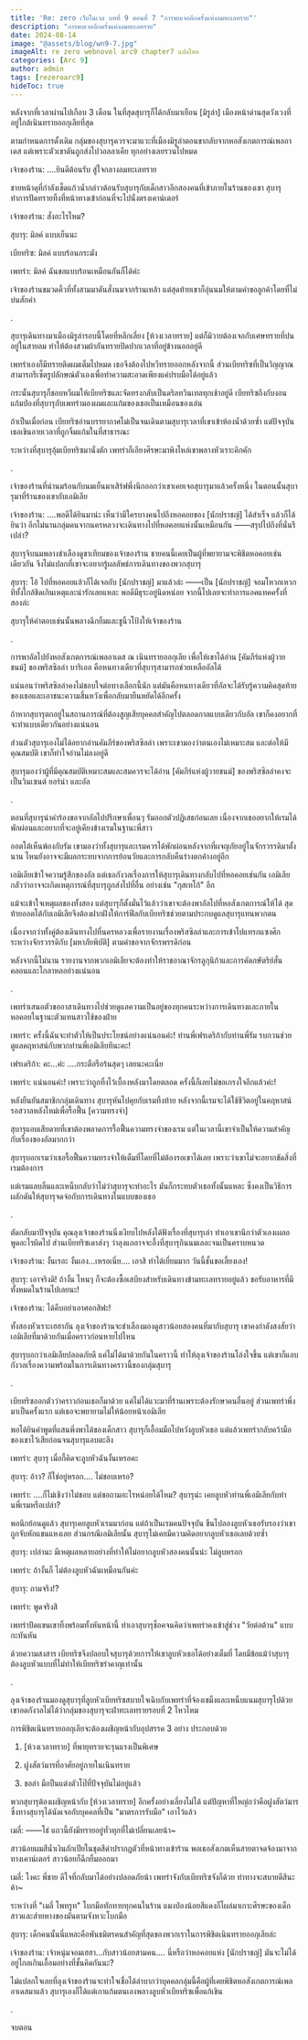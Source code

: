 ```yaml
---
title: 'Re: zero เว็บโนเวล บทที่ 9 ตอนที่ 7 "การพบเจออีกครั้งแห่งลมทะเลทราย"'
description: "การพบเจออีกครั้งแห่งลมทะเลทราย"
date: 2024-08-14
image: "@assets/blog/wn9-7.jpg"
imageAlt: re zero webnovel arc9 chapter7 แปลไทย
categories: [Arc 9]
author: admin
tags: [rezeroarc9]
hideToc: true
---
```


หลังจากที่เวลาผ่านไปเกือบ 3 เดือน ในที่สุดสุบารุก็ได้กลับมาเยือน [มิรูล่า] เมืองหน้าด่านสุดวังเวงที่อยู่ใกล้เนินทรายออกุเลียที่สุด

ตามกำหนดการดั้งเดิม กลุ่มของสุบารุควรจะมาแวะที่เมืองมิรูล่าตอนขากลับจากหอสังเกตการณ์เพลอาเดส แต่เพราะตัวเขาดันถูกส่งไปวอลลาเคีย ทุกอย่างเลยรวนไปหมด

เจ้าของร้าน: ....ยินดีต้อนรับ สู่ใจกลางลมทะเลทราย

ชายหน้าดุที่กำลังเช็ดแก้วน้ำกล่าวต้อนรับสุบารุกับเด็กสาวอีกสองคนที่เข้าภายในร้านของเขา สุบารุทำการปัดทรายทิ้งที่หน้าทางเข้าก่อนที่จะไปนั่งตรงเคาน์เตอร์

เจ้าของร้าน: สั่งอะไรไหม?

สุบารุ: มิลค์ แบบเย็นนะ

เบียทริซ: มิลค์ แบบร้อนกระมัง

เพทร่า: มิลค์ ฉันขอแบบร้อนเหมือนกันก็ได้ค่ะ

เจ้าของร้านขมวดคิ้วที่ทั้งสามมาดันสั่งนมจากร้านเหล้า แต่สุดท้ายเขาก็อุ่นนมให้ตามคำขอลูกค้าโดยที่ไม่บ่นสักคำ

.

สุบารุเดินทางมาเมืองมิรูล่ารอบนี้โดยที่หลีกเลี่ยง [ห้วงเวลาทราย] แต่ก็มิวายต้องเจอกับเศษทรายที่ปนอยู่ในสายลม ทำให้ต้องสวมผ้ากันทรายปิดปากเวลาที่อยู่ข้างนอกอยู่ดี

เพทร่าเองก็มีทรายติดผมเต็มไปหมด เธอจึงต้องไปหวีทรายออกหลังจากนี้ ส่วนเบียทริซที่เป็นวิญญาณสามารถรีเซ็ตรูปลักษณ์ตัวเองเพื่อทำความสะอาดเพียงแค่ปรบมือได้อยู่แล้ว

กระนั้นสุบารุก็ชอบหวีผมให้เบียทริซและจัดทรงกลับเป็นดริลทวินเทลทุกเช้าอยู่ดี เบียทริซถึงกับงอนแก้มป่องที่สุบารุกับเพทร่ามองผมและแก้มของเธอเป็นเหมือนของเล่น

ถ้าเป็นเมื่อก่อน เบียทริซอ่านบรรยากาศไม่เป็นจนเดินตามสุบารุเวลาที่เขาเข้าห้องน้ำด้วยซ้ำ แต่ปัจจุบันเธอเขินอายเวลาที่ถูกจิ้มแก้มในที่สาธารณะ

ระหว่างที่สุบารุอุ้มเบียทริซมานั่งตัก เพทร่าก็เอียงศีรษะมาพิงไหล่เขาพลางหัวเราะคิกคัก

.

เจ้าของร้านที่นำนมร้อนกับนมเย็นมาเสิร์ฟพึ่งนึกออกว่าเขาเคยเจอสุบารุมาแล้วครั้งหนึ่ง ในตอนนั้นสุบารุมาที่ร้านของเขากับเอมิเลีย

เจ้าของร้าน: ....พอดีได้ยินมาน่ะ เห็นว่ามีใครบางคนไปถึงหอคอยของ [นักปราชญ์] ได้สำเร็จ แล้วก็ได้ยินว่า อีกไม่นานกลุ่มคนจากนครหลวงจะเดินทางไปที่หอคอยแห่งนั้นเหมือนกัน ――สรุปไปถึงที่นั่นรึเปล่า?

สุบารุจิบนมพลางชำเลืองดูขาเทียมของเจ้าของร้าน ชายคนนี้เคยเป็นผู้ที่พยายามจะพิชิตหอคอยเช่นเดียวกัน จึงไม่แปลกที่เขาจะอยากรู้ผลลัพธ์การเดินทางของพวกสุบารุ

สุบารุ: โอ้ ไปที่หอคอยแล้วก็ได้เจอกับ [นักปราชญ์] มาแล้วล่ะ ――เป็น [นักปราชญ์] จอมโหวกเหวกทีทั้งใกล้ชิดเกินเหตุและน่ารักเลยแหละ พอดีมีธุระอยู่นิดหน่อย จากนี้ไปเลยจะทำการแอคแทคครั้งที่สองล่ะ

สุบารุให้คำตอบเช่นนั้นพลางฉีกยิ้มและชูนิ้วโป้งให้เจ้าของร้าน

.

การพาอัลไปยังหอสังเกตการณ์เพลอาเดส ณ เนินทรายออกุเลีย เพื่อให้เขาได้อ่าน [คัมภีร์แห่งผู้วายชนม์] ของพริสซิลล่า บาริเอล คือหนทางเดียวที่สุบารุสามารถช่วยเหลืออัลได้

แน่นอนว่าพริสซิลล่าคงไม่ชอบใจต่อทางเลือกนี้นัก แต่มันคือหนทางเดียวที่อัลจะได้รับรู้ความคิดสุดท้ายของเธอและเอาชนะความสิ้นหวังเพื่อกลับมายืนหยัดได้อีกครั้ง

ถ้าหากสุบารุตกอยู่ในสถานการณ์ที่ต้องสูญเสียบุคคลสำคัญไปตลอดกาลแบบเดียวกับอัล เขาก็คงอยากที่จะทำแบบเดียวกันอย่างแน่นอน

ส่วนตัวสุบารุเองไม่ได้อยากอ่านคัมภีร์ของพริสซิลล่า เพราะเขามองว่าตนเองไม่เหมาะสม และต่อให้มีคุณสมบัติ เขาก็ทำใจอ่านไม่ลงอยู่ดี

สุบารุมองว่าผู้ที่มีคุณสมบัติเหมาะสมและสมควรจะได้อ่าน [คัมภีร์แห่งผู้วายชนม์] ของพริสซิลล่าคงจะเป็นวินเซนต์ ยอร์น่า และอัล

.

ตอนที่สุบารุนำคำร้องขอจากอัลไปปรึกษาเพื่อนๆ รัมออกตัวปฏิเสธก่อนเลย เนื่องจากเธออยากให้เรมได้พักผ่อนและอยากที่จะอยู่เคียงข้างเรมในฐานะพี่สาว

ออตโต้เห็นพ้องกับรัม เขามองว่าทั้งสุบารุและเรมควรได้พักผ่อนหลังจากที่ผจญภัยอยู่ในจักรวรรดิมาตั้งนาน ไหนยังอาจจะมีผลกระทบจากการย้อนวัยและการกลับคืนร่างตกค้างอยู่อีก

เอมิเลียเข้าใจความรู้สึกของอัล แต่เธอกังวลเรื่องการให้สุบารุเดินทางกลับไปที่หอคอยเช่นกัน เอมิเลียกลัวว่าอาจจะเกิดเหตุการณ์ที่สุบารุถูกส่งไปที่อื่น อย่างเช่น "กุสเทโก้" อีก

แม้จะเข้าใจเหตุผลของทั้งสอง แต่สุบารุก็ตั้งมั่นไว้แล้วว่าเขาจะต้องพาอัลไปที่หอสังเกตการณ์ให้ได้ สุดท้ายออตโต้กับเอมิเลียจึงต้องฝากฝังให้การ์ฟีลกับเบียทริซช่วยตามประกบดูแลสุบารุแทนพวกตน

เนื่องจากว่าทั้งคู่ต้องเดินทางไปที่นครหลวงเพื่อรายงานเรื่องพริสซิลล่าและการเข้าไปแทรกแซงศึกระหว่างจักรวรรดิกับ [มหาภัยพิบัติ] ตามคำขอจากจักรพรรดิก่อน

หลังจากนี้ไม่นาน รายงานจากพวกเอมิเลียจะต้องทำให้ราชอาณาจักรลูกุนิก้าและการคัดกษัตริย์สั่นคลอนและโกลาหลอย่างแน่นอน

.

เพทร่าเสนอตัวขออาสาเดินทางไปช่วยดูแลความเป็นอยู่ของทุกคนระหว่างการเดินทางและภายในหอคอยในฐานะตัวแทนสาวใช้ของฝ่าย

เพทร่า: ครั้งนี้ฉันจะทำตัวให้เป็นประโยชน์อย่างแน่นอนค่ะ! ท่านพี่เฟรเดริก้ากับท่านพี่รัม รบกวนช่วยดูแลคฤหาสน์กับพวกท่านพี่เอมิเลียทีนะคะ!

เฟรเดริก้า: คะ...ค่ะ ....กระตือรือร้นสุดๆ เลยนะคะเนี่ย

เพทร่า: แน่นอนค่ะ! เพราะว่าถูกทิ้งไว้เบื้องหลังมาโดยตลอด ครั้งนี้ก็เลยไม่ขอเกรงใจอีกแล้วค่ะ!

หลังยืนยันสมาชิกกลุ่มเดินทาง สุบารุหันไปคุยกับเรมทิ้งท้าย หลังจากนี้เรมจะได้ใช้ชีวิตอยู่ในคฤหาสน์รอสวาลหลังใหม่เพื่อรื้อฟื้น [ความทรงจำ]

สุบารุแอบเสียดายที่เขาต้องพลาดการรื้อฟื้นความทรงจำของเรม แต่ในเวลานี้เขาจำเป็นให้ความสำคัญกับเรื่องของอัลมากกว่า

สุบารุบอกเรมว่าเธอรื้อฟื้นความทรงจำให้เต็มที่โดยที่ไม่ต้องรอเขาได้เลย เพราะว่าเขาไม่จะอยากขัดสิ่งที่เรมต้องการ

แต่เรมแลบลิ้นและเหน็บกลับว่าไม่ว่าสุบารุจะทำอะไร มันก็กระทบตัวเธอทั้งนั้นแหละ ซึ่งคงเป็นวิธีการผลักดันให้สุบารุจดจ่อกับการเดินทางในแบบของเธอ

.

ตัดกลับมาปัจจุบัน คุณลุงเจ้าของร้านนิ่งเงียบไปหลังได้ฟังเรื่องที่สุบารุเล่า ทำเอาเขานึกว่าตัวเองเผลอพูดอะไรผิดไป ส่วนเบียทริซเดาส่งๆ ว่าลุงแกอาจจะอึ้งที่สุบารุกินนมเลอะจนเป็นคราบหนวด

เจ้าของร้าน: งั้นเรอะ งั้นเอง...เหรอเนี่ย.... เอาสิ ทำได้เยี่ยมมาก วันนี้ชั้นขอเลี้ยงเอง!

สุบารุ: เอาจริงดิ! ถ้างั้น ไหนๆ ก็จะต้องซื้อเสบียงสำหรับเดินทางข้ามทะเลทรายอยู่แล้ว ขอรับอาหารที่มีทั้งหมดในร้านไปเลยนะ!

เจ้าของร้าน: ได้คืบอย่าเอาศอกสิฟะ!

ทั้งสองหัวเราะเฮฮากัน ลุงเจ้าของร้านจะชำเลืองมองดูสาวน้อยสองคนที่มากับสุบารุ เขาคงกำลังสงสัยว่าเอมิเลียที่มาด้วยกันเมื่อคราวก่อนหายไปไหน

สุบารุบอกว่าเอมิเลียปลอดภัยดี แค่ไม่ได้มาด้วยกันในคราวนี้ ทำให้ลุงเจ้าของร้านโล่งใจขึ้น แต่เขาก็แอบกังวลเรื่องความพร้อมในการเดินทางคราวนี้ของกลุ่มสุบารุ

.

เบียทริซออกตัวว่าคราวก่อนเธอก็มาด้วย แค่ไม่ได้แวะมาที่ร้านเพราะต้องรักษาคนอื่นอยู่ ส่วนเพทร่าพึ่งมาเป็นครั้งแรก แต่เธอจะพยายามไม่ให้น้อยหน้าเอมิเลีย

พอได้ยินคำพูดที่แสนพึ่งพาได้ของเด็กสาว สุบารุก็เอื้อมมือไปหวังลูบหัวเธอ แต่แล้วเพทร่ากลับคว้ามือของเขาไว้เสียก่อนจนสุบารุแอบตะลึง

เพทร่า: สุบารุ เมื่อกี้คิดจะลูบหัวฉันงั้นเหรอคะ

สุบารุ: อ้าว? ก็ใช่อยู่หรอก.... ไม่ชอบเหรอ?

เพทร่า: ....ก็ไม่เชิงว่าไม่ชอบ แต่ขอถามอะไรหน่อยได้ไหม? สุบารุน่ะ เคยลูบหัวท่านพี่เอมิเลียกับท่านพี่เรมหรือเปล่า?

พอนึกย้อนดูแล้ว สุบารุเคยลูบหัวเรมมาก่อน แต่ถ้าเป็นเรมคนปัจจุบัน ขืนไปลองลูบหัวเธอรับรองว่าเขาถูกจับหักแขนแหงเลย ส่วนกรณีเอมิเลียนั้น สุบารุไม่เคยมีความคิดอยากลูบหัวเธอเลยด้วยซ้ำ

สุบารุ: เปล่านะ มีเหตุผลหลายอย่างที่ทำให้ไม่อยากลูบหัวสองคนนั้นน่ะ ไม่ลูบหรอก

เพทร่า: ถ้างั้นก็ ไม่ต้องลูบหัวฉันเหมือนกันค่ะ

สุบารุ: ถามจริง!?

เพทร่า: พูดจริงสิ

เพทร่าปัดแขนเขาทิ้งพร้อมทั้งหันหน้านี้ ทำเอาสุบารุช็อคจนคิดว่าเพทร่าคงเข้าสู่ช่วง "วัยต่อต้าน" แบบกะทันหัน

ด้วยความสงสาร เบียทริซจึงปลอบใจสุบารุด้วยการให้เขาลูบหัวเธอได้อย่างเต็มที่ โดยมีข้อแม้ว่าสุบารุต้องลูบหัวแบบที่ไม่ทำให้เบียทริซรำคาญเท่านั้น

.

ลุงเจ้าของร้านมองดูสุบารุที่ลูบหัวเบียทริซสบายใจเฉิบกับเพทร่าที่จ้องเขม็งและเหน็บแนมสุบารุไปด้วย เขาอดกังวลไม่ได้ว่ากลุ่มของสุบารุจะฝ่าทะเลทรายรอบที่ 2 ไหวไหม

การพิชิตเนินทรายออกุเลียจะต้องเผชิญหน้ากับอุปสรรค 3 อย่าง ประกอบด้วย

1. [ห้วงเวลาทราย] ที่พายุทรายจะรุนแรงเป็นพิเศษ

2. ฝูงสัตว์มารที่อาศัยอยู่ภายในเนินทราย

3. ชอล่า มือปืนแต่งตัวโป๊ที่ปัจจุบันไม่อยู่แล้ว

พวกสุบารุต้องเผชิญหน้ากับ [ห้วงเวลาทราย] อีกครั้งอย่างเลี่ยงไม่ได้ แต่ปัญหาที่ใหญ่กว่าคือฝูงสัตว์มาร ซึ่งทางสุบารุได้นัดเจอกับบุคคลที่เป็น "มาตรการรับมือ" เอาไว้แล้ว

เมลี่: ――โธ่ แถวนี้ยังมีทรายอยู่ทั่วทุกที่ไม่เปลี่ยนเลยน้า~

สาวน้อยผมสีน้ำเงินถักเปียในชุดสีดำปรากฏตัวที่หน้าทางเข้าร้าน พอเธอสังเกตเห็นสายตาจดจ้องมาจากทางเคาน์เตอร์ สาวน้อยก็ฉีกยิ้มออกมา

เมลี่: ไงคะ พี่ชาย ดีใจที่กลับมาได้อย่างปลอดภัยน้า เพทร่าจังกับเบียทริซจังก็ด้วย ท่าทางจะสบายดีสินะค้า~

ระหว่างที่ "เมลี่ โพทรูท" โบกมือทักทายทุกคนในร้าน แมงป่องน้อยสีแดงก็โผล่มาเกาะศีรษะของเด็กสาวและส่ายหางของมันตามจังหวะโบกมือ

สุบารุ: เด็กคนนั้นนี่แหละคือพันธมิตรคนสำคัญที่สุดของพวกเราในการพิชิตเนินทรายออกุเลียล่ะ

เจ้าของร้าน: เจ้าหนุ่มจอมเฮฮา...กับสาวน้อยสามคน.... นี่หรือว่าหอคอยแห่ง [นักปราชญ์] มันจะไม่ได้อยู่ไกลเกินเอื้อมอย่างที่ชั้นคิดกันนะ?

ไม่แปลกใจเลยที่ลุงเจ้าของร้านจะทำใจเชื่อได้ลำบากว่าบุคคลกลุ่มนี้คือผู้ที่เคยพิชิตหอสังเกตการณ์เพลอาเดสมาแล้ว สุบารุเองก็ได้แต่เกาแก้มตนเองพลางลูบหัวเบียทริซเพื่อแก้เขิน

.

จบตอน